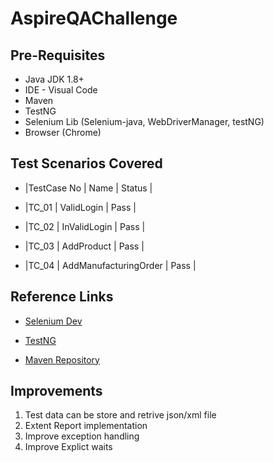 # AspireQAChallenge

 ## Pre-Requisites
 - Java JDK 1.8+
 - IDE - Visual Code
 - Maven
 - TestNG
 - Selenium Lib (Selenium-java, WebDriverManager, testNG)
 - Browser (Chrome)


## Test Scenarios Covered

- |TestCase No    | Name          | Status    |

- |TC_01           | ValidLogin    | Pass      |

- |TC_02           | InValidLogin    | Pass      |

- |TC_03           | AddProduct    | Pass      |

- |TC_04           | AddManufacturingOrder    | Pass      |


 ## Reference Links
- [Selenium Dev](https://www.selenium.dev/)

- [TestNG](https://testng.org/doc)

- [Maven Repository](https://mvnrepository.com/)


## Improvements
1. Test data can be store and retrive json/xml file
1. Extent Report implementation 
1. Improve exception handling
1. Improve Explict waits
